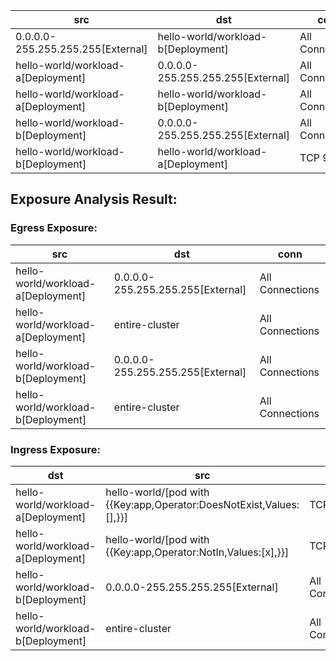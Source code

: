 | src | dst | conn |
|-----|-----|------|
| 0.0.0.0-255.255.255.255[External] | hello-world/workload-b[Deployment] | All Connections |
| hello-world/workload-a[Deployment] | 0.0.0.0-255.255.255.255[External] | All Connections |
| hello-world/workload-a[Deployment] | hello-world/workload-b[Deployment] | All Connections |
| hello-world/workload-b[Deployment] | 0.0.0.0-255.255.255.255[External] | All Connections |
| hello-world/workload-b[Deployment] | hello-world/workload-a[Deployment] | TCP 9090 |
## Exposure Analysis Result:
### Egress Exposure:
| src | dst | conn |
|-----|-----|------|
| hello-world/workload-a[Deployment] | 0.0.0.0-255.255.255.255[External] | All Connections |
| hello-world/workload-a[Deployment] | entire-cluster | All Connections |
| hello-world/workload-b[Deployment] | 0.0.0.0-255.255.255.255[External] | All Connections |
| hello-world/workload-b[Deployment] | entire-cluster | All Connections |

### Ingress Exposure:
| dst | src | conn |
|-----|-----|------|
| hello-world/workload-a[Deployment] | hello-world/[pod with {{Key:app,Operator:DoesNotExist,Values:[],}}] | TCP 8080 |
| hello-world/workload-a[Deployment] | hello-world/[pod with {{Key:app,Operator:NotIn,Values:[x],}}] | TCP 9090 |
| hello-world/workload-b[Deployment] | 0.0.0.0-255.255.255.255[External] | All Connections |
| hello-world/workload-b[Deployment] | entire-cluster | All Connections |
